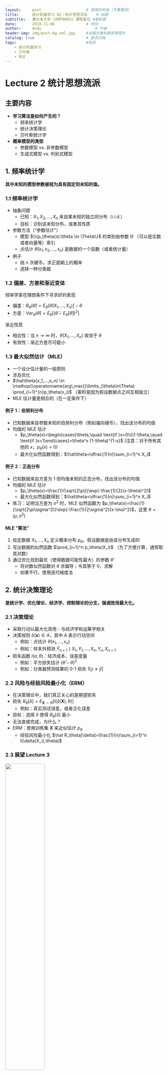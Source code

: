 ```yaml
---
layout:     post   				    # 使用的布局（不需要改）
title:      统计机器学习 02：统计思想流派   	# 标题 
subtitle:   墨尔本大学 COMP90051 课程笔记 #副标题
date:       2019-11-06 				# 时间
author:     Andy 						# 作者
header-img: img/post-bg-sml.jpg 	#这篇文章标题背景图片
catalog: true 						# 是否归档
tags:								#标签
    - 统计机器学习
    - 贝叶斯
    - MLE
---
```


<!-- 数学公式 -->
<script src="https://cdn.mathjax.org/mathjax/latest/MathJax.js?config=TeX-AMS-MML_HTMLorMML" type="text/javascript"></script>
<script type="text/x-mathjax-config">
  MathJax.Hub.Config({
    tex2jax: {
      skipTags: ['script', 'noscript', 'style', 'textarea', 'pre'],
      inlineMath: [['$','$']]
    }
  });
</script>

# Lecture 2 统计思想流派
## 主要内容
* **学习算法是如何产生的？**
  * 频率统计学
  * 统计决策理论
  * 贝叶斯统计学
* **概率模型的类型**
  * 参数模型 vs. 非参数模型
  * 生成式模型 vs. 判别式模型

## 1. 频率统计学
**其中未知的模型参数被视为具有固定但未知的值。**

### 1.1 频率统计学
* 抽象问题
  * 已知：$X_1,X_2,...,X_n$ 来自某未知的独立同分布（i.i.d.）
  * 目标：识别该未知分布，或者其性质
* 参数方法（“参数估计”）
  * 模型 $\\{p_\theta(x):\theta \in \Theta\\}$ 的类别由参数 $\Theta$ （可以是实数或者向量等）索引
  * 点估计 $\hat \theta (x_1,x_2,...,x_n)$ 是数据的一个函数（或者统计量）
* 例子
  * 抛 $n$ 次硬币，求正面朝上的概率
  * 选择一种分类器

### 1.2 偏差、方差和渐近变体
频率学家在理想条件下寻求好的表现
* 偏差：$B_\theta(\hat\theta)=E_\theta[\hat\theta(X_1,...,X_n)]-\theta$
* 方差：$Var_\theta(\hat\theta)=E_\theta[(\hat\theta - E_\theta[\hat\theta])^2]$

渐近性质
* 相合性：当 $n \rightarrow \infty$ 时，$\hat\theta(X_1,...,X_n)$ 收敛于 $\theta$
* 有效性：渐近方差尽可能小

### 1.3 最大似然估计（MLE）
* 一个设计估计量的一般原则
* 涉及优化
* $\hat\theta(x_1,...,x_n) \in \mathop{\operatorname{arg\,max}}\limits_{\theta\in\Theta} \prod_{i=1}^{n}p_\theta(x_i)$ （乘积是因为假设数据点之间互相独立）
* MLE 估计量是相合的（在一定条件下）

#### 例子 1：伯努利分布
* 已知数据来自参数未知的伯努利分布（例如偏向硬币），找出该分布的均值
* 均值的 MLE 估计
  * $p_\theta(x)=\begin{cases}\theta,\quad \text{if }x=0\\\\1-\theta,\quad \text{if }x=1\end{cases}=\theta^x (1-\theta)^{1-x}$
  (注意：对于所有其他的 $x$，$p_\theta(x)=0$)
  * 最大化似然函数得到：$\hat\theta=\dfrac{1}{n}\sum_{i=1}^n X_i$

#### 例子 2：正态分布
* 已知数据来自方差为 1 但均值未知的正态分布，找出该分布的均值
* 均值的 MLE 估计
  * $p_\theta(x)=\frac{1}{\sqrt{2\pi}}\exp(-\frac{1}{2}(x-\theta)^2)$
  * 最大化似然函数得到：$\hat\theta=\dfrac{1}{n}\sum_{i=1}^n X_i$
* 练习：证明当方差为 $\sigma^2$ 时，MLE 似然函数为 $p_\theta(x)=\frac{1}{\sqrt{2\pi\sigma^2}}\exp(-\frac{1}{2\sigma^2}(x-\mu)^2)$，这里 $\theta=(\mu,\sigma^2)$

#### MLE “算法”
1. 给定数据 $X_1,...,X_n$ 定义概率分布 $p_\theta$，假设数据是由该分布生成的
2. 写出数据的似然函数 $\prod_{i=1}^n p_\theta(X_i)$ （为了方便计算，通常取其对数）
3. 通过优化找到最优（使得数据可能性最大）的参数 $\hat\theta$
    * 将对数似然函数对 $\theta$ 求偏导；令其等于 0，求解
    * 如果不行，使用迭代梯度法

## 2. 统计决策理论
**是统计学、优化理论、经济学、控制理论的分支，强调效用最大化。**

### 2.1 决策理论
* 采取行动以最大化效用 - 与经济学和运筹学相关
* 决策规则 $\delta(\boldsymbol x) \in A$，其中 $A$ 表示行动空间
  * 例如：点估计 $\hat\theta(x_1,...,x_n)$
  * 例如：样本外预测 $\hat Y_{n+1}\mid X_1,Y_1,...,X_n,Y_n,X_{n+1}$
* 损失函数 $l(a,\theta)$：经济成本、误差度量
  * 例如：平方损失估计 $(\hat\theta - \theta)^2$
  * 例如：分类器预测结果的 0-1 损失 $1[y\ne \hat y]$

### 2.2 风险与经验风险最小化（ERM）
* 在决策理论中，我们真正关心的是期望损失
* 损失 $R_\theta[\delta]=E_{\boldsymbol{X}\sim \theta}[l(\delta(\boldsymbol{X}),\theta)]$
  * 例如：真实测试误差，或者泛化误差
* 目标：选择 $\delta$ 使得 $R_\theta[\delta]$ 最小
* 无法直接完成，为什么？
* ERM：使用训练集 $\boldsymbol{X}$ 来近似估计 $p_\theta$
  * 经验风险最小化 $\hat R_\theta[\delta]=\frac{1}{n}\sum_{i=1}^n l(\delta(X_i),\theta)$

### 2.3 展望 Lecture 3
<img src="https://tva1.sinaimg.cn/large/006y8mN6ly1g8cxn7949mj30n40m2add.jpg" width="50%">

* 优化与机器学习
  * 最大似然估计
  * 经验风险最小化
  * ...

### 2.4 偏差-方差分解
* 偏差：$B_\theta(\hat\theta)=E_\theta[\hat\theta(X_1,...,X_n)]-\theta$
* 方差：$Var_\theta(\hat\theta)=E_\theta[(\hat\theta - E_\theta[\hat\theta])^2]$
* 平方损失风险的偏差-方差分解
  $E_\theta[(\theta - \hat \theta)^2]=[B(\hat \theta)]^2+Var_\theta (\hat \theta)$

## 3. 贝叶斯统计学
**其中未知的模型参数具有反映先验信念的关联分布。**

### 3.1 贝叶斯统计学
* 概率对应信念
* 参数
  * 对随机变量的分布建模
  * 对 $\theta$ 的先验信念由先验分布 $P(\theta)$ 编码
    * 同随机变量类似，对参数建模（即使其并非真的随机）
    * 因此，数据的似然函数 $P_\theta(X)$ 写成条件概率的形式 $P(X\mid \theta)$
  * 不同于点估计 $\hat\theta$，贝叶斯会结合观测数据，将先验分布 $P(\theta)$ 更新为后验分布 $P(\theta\mid X)$

### 3.2 概率推断工具
* 贝叶斯统计推断
  * 初始条件给出先验分布 $P(\theta)$ 和似然函数 $P(X\mid \theta)$
  * 观测数据 $X=x$
  * 将先验更新为后验 $P(\theta\mid X=x)$
* 获得后验的基本工具（通用的概率工具，并不局限于贝叶斯统计或者机器学习）
  * 贝叶斯规则：逆转条件的顺序

    $P(\theta\mid X=x)=\dfrac{P(X=x\mid \theta)P(\theta)}{P(X=x)}$
  * 边缘化：消除不必要的变量

    $P(X=x)=\sum_t P(X=x,\theta=t)$ （这被称为证据）

#### 例子
* 我们对 $X\mid\theta$ 建模为 $N(\theta,1)$，先验为 $N(0,1)$
* 假设我们观测到 $X=1$，然后更新先验<br>

  $$\begin{align}
  P(\theta|X=1) &= \dfrac{P(X=1| \theta)P(\theta)}{P(X=1)} \quad\quad\color{purple}{\text{目标是将后验转换为已知分布形式。指数的二次方一定为正态}}\\
  &\propto P(X=1| \theta)P(\theta) \\
  &=\left[\color{purple}{\dfrac{1}{\sqrt{2\pi}}}\exp\left(-\dfrac{(1-\theta)^2}{2}\right)\right]\left[\color{purple}{\dfrac{1}{\sqrt{2\pi}}}\exp\left(-\frac{\theta^2}{2}\right)\right] \quad\quad\color{purple}{\text{丢弃关于 }\theta\text{ 的常数项}}\\
  &\propto \exp\left(-\dfrac{(1-\theta)^2+\theta^2}{2}\right) \quad\quad\color{purple}{\text{合并指数项}}\\
  &= \exp\left(-\dfrac{2\theta^2-2\theta+1}{2}\right) \\
  &= \exp\left(-\dfrac{\theta^2-\theta+\frac{1}{2}}{2\times \color{purple}{\frac{1}{2}}}\right) \quad\quad\color{purple}{\text{将分子项中 }\theta^2\text{ 的系数移到分母上}}\\
  &= \exp\left(-\dfrac{\theta^2-\theta+\color{purple}{\frac{1}{4}}}{2\times \frac{1}{2}}\right) \cdot \color{purple}{\exp\left(-\dfrac{\frac{1}{4}}{2\times \frac{1}{2}}\right)}  \quad\quad\color{purple}{\text{将分子项凑成平方形式：移除多余的常数项}}\\
  &\propto \exp\left(-\dfrac{\theta^2-\theta+\frac{1}{4}}{2\times \frac{1}{2}}\right)\\
  &= \exp\left(-\dfrac{(\theta-\frac{1}{2})^2}{2\times \frac{1}{2}}\right)  \quad\quad\color{purple}{\text{因式分解}}\\
  &\propto N(0.5,0.5) \quad\quad\quad\color{purple}{\text{发现为（非标准）正态分布}}
  \end{align}$$

  注意：允许将常量提到前面，并通过归一化 “忽略”

### 3.3 如何利用贝叶斯进行点估计
* 通常我们不这么做，除非被拿枪顶着脑袋。。。
  * 因为后验已经包含了全部信息，为什么要丢弃掉呢？
* 但是，还是有一些通用的方法
  * 后验均值： $E_{\theta\mid X}[\theta]=\int \theta P(\theta\mid X)d\theta$
  * 后验模式： $\mathop{\operatorname{arg\,max}}\limits_\theta P(\theta\mid X)$ (最大化后验概率 MAP)
  * 这些是贝叶斯决策理论的解释 
  <img src="https://tva1.sinaimg.cn/large/006y8mN6ly1g8cvty5gc4j30li0b4my8.jpg" width="50%">

### 3.4 贝叶斯上下文中的 MLE
* MLE 公式：寻找对数据拟合最好的参数
  $\hat\theta\in\mathop{\operatorname{arg\,max}}\limits_\theta P(X=x\mid \theta)$
* 在贝叶斯公式下，考虑 MAP<br>
  $$\begin{eqnarray}
  \hat\theta &\in& \mathop{\operatorname{arg\,max}}\limits_\theta P(\theta\mid X=x)\\
             &=& \mathop{\operatorname{arg\,max}}\limits_\theta \dfrac{P(X=x\mid \theta)P(\theta)}{P(X=x)} \\
             &=& \mathop{\operatorname{arg\,max}}\limits_\theta P(X=x\mid \theta)P(\theta)
  \end{eqnarray}$$
  
* 可以看到，和 MLE 相比，MAP 多了一项权重，即先验 $P(\theta)$
* MLE 可以看作 MAP 先验是均匀分布的情况，即 $P(\theta) \propto 1$

### 3.5 频率学派 vs. 贝叶斯学派
* 统计思想的两个主要流派
  * 决策理论对两者都有补充
* 过去：两者存在争议甚至敌意; 几乎像是对于 “宗教” 的选择
* 如今：两者紧密联系

## 4. 概率模型的类别
### 4.1 参数模型 vs. 非参数模型

参数模型 | 非参数模型
------- | --------
由固定的、有限数量的参数确定 | 参数数量随着数据的增长而增加，可能有无限多
缺乏灵活性 | 更加灵活
统计和计算方面更高效 | 效率较低
例如：Logistic 回归、感知机、朴素贝叶斯、简单的神经网络等|例如：KNN、决策树、SVM 等

频率学派和贝叶斯学派都有参数/非参数模型。

### 4.2 生成式模型 vs. 判别式模型
* $X$ 是实例，$Y$ 是标签 （监督学习设置）
  * 给定：来自独立同分布的数据 $(X_1,Y_1),...,(X_n,Y_n)$
  * 发现模型，可以在新的 $X$ 上预测 $Y$
* 生成式方法
  * 对完整的联合概率建模 $P(X,Y)$
* 判别式方法
  * 仅对条件概率建模 $P(Y\mid X)$
* 两者各有优劣

频率学派和贝叶斯学派都有生成式/判别式模型。

## 总结
* 哲学角度：频率学派 vs. 贝叶斯学派
* 许多机器学习模型背后的原理：
  * MLE
  * 风险最小化
  * 概率推断、MAP
* 参数模型 vs. 非参数模型
* 生成式模型 vs. 判别式模型

下节内容：线性回归与优化（需要 MLE，ERM 等）



